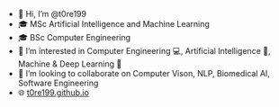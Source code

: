 - 👋 Hi, I’m @t0re199
- 🎓 MSc Artificial Intelligence and Machine Learning 
- 🎓 BSc Computer Engineering 
- 👀 I’m interested in Computer Engineering 💻, Artificial Intelligence 🤖, Machine & Deep Learning 🧠 
- 💞️ I’m looking to collaborate on Computer Vison, NLP, Biomedical AI, Software Engineering
- 🌐 [t0re199.github.io](https://t0re199.github.io/)

<!---
t0re199/t0re199 is a ✨ special ✨ repository because its `README.md` (this file) appears on your GitHub profile.
You can click the Preview link to take a look at your changes.
--->
